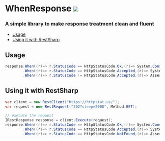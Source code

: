 # WhenResponse ![](https://badge.fury.io/nu/WhenResponse.RestSharp.svg)

### A simple library to make response treatment clean and fluent

* [Usage](#usage)
* [Using it with RestSharp](#using-it-with-restsharp)

## Usage
```cs
response.When((r)=> r.StatusCode == HttpStatusCode.Ok,(r)=> System.Console.WriteLine("Ok"))
        .When((r)=> r.StatusCode == HttpStatusCode.Accepted,(r)=> System.Console.WriteLine("Accepted"))
        .When((r)=> r.StatusCode != HttpStatusCode.Accepted,(r)=> Assert.Fail("Waiting status code Accepted"));
```


## Using it with RestSharp

```cs
var client = new RestClient("https://httpstat.us/");
var request = new RestRequest("202?sleep=2000", Method.GET);
          
// execute the request
IRestResponse response = client.Execute(request);
response.When((r)=> r.StatusCode == HttpStatusCode.Ok,(r)=> System.Console.WriteLine("Ok"))
        .When((r)=> r.StatusCode == HttpStatusCode.Accepted,(r)=> System.Console.WriteLine("Accepted"))
        .When((r)=> r.StatusCode == HttpStatusCode.NotFound,(r)=> Assert.Fail("No Found"));
```
